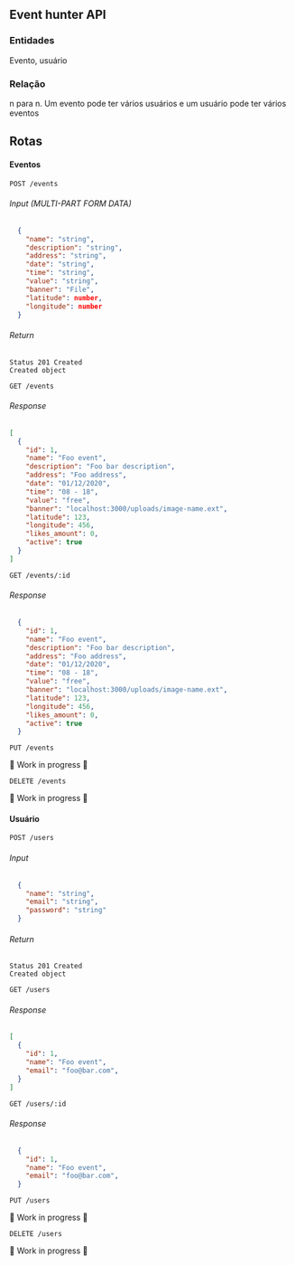 ## Event hunter API

### Entidades

Evento, usuário

### Relação 
n para n. Um evento pode ter vários usuários e um usuário pode ter vários eventos

## Rotas

#### Eventos

```
POST /events
```

###### Input (MULTI-PART FORM DATA)

```json
  {
    "name": "string",
    "description": "string",
    "address": "string",
    "date": "string",
    "time": "string",
    "value": "string",
    "banner": "File",
    "latitude": number,
    "longitude": number
  }
```

###### Return
```
Status 201 Created
Created object
```

```
GET /events
```

###### Response

```json
[
  {
    "id": 1,
    "name": "Foo event",
    "description": "Foo bar description",
    "address": "Foo address",
    "date": "01/12/2020",
    "time": "08 - 18",
    "value": "free",
    "banner": "localhost:3000/uploads/image-name.ext",
    "latitude": 123,
    "longitude": 456,
    "likes_amount": 0,
    "active": true
  }
]
```

```
GET /events/:id
```

###### Response

```json
  {
    "id": 1,
    "name": "Foo event",
    "description": "Foo bar description",
    "address": "Foo address",
    "date": "01/12/2020",
    "time": "08 - 18",
    "value": "free",
    "banner": "localhost:3000/uploads/image-name.ext",
    "latitude": 123,
    "longitude": 456,
    "likes_amount": 0,
    "active": true
  }
```

```
PUT /events
```
:construction: Work in progress :construction:

```
DELETE /events
```
:construction: Work in progress :construction:

#### Usuário

```
POST /users
```

###### Input

```json
  {
    "name": "string",
    "email": "string",
    "password": "string"
  }
```

###### Return
```
Status 201 Created
Created object
```

```
GET /users
```

###### Response

```json
[
  {
    "id": 1,
    "name": "Foo event",
    "email": "foo@bar.com",
  }
]
```

```
GET /users/:id
```

###### Response

```json
  {
    "id": 1,
    "name": "Foo event",
    "email": "foo@bar.com",
  }
```

```
PUT /users
```
:construction: Work in progress :construction:

```
DELETE /users
```
:construction: Work in progress :construction:
